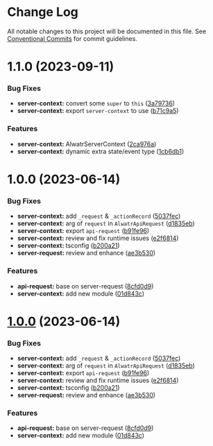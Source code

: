 # Change Log

All notable changes to this project will be documented in this file.
See [Conventional Commits](https://conventionalcommits.org) for commit guidelines.

# 1.1.0 (2023-09-11)

### Bug Fixes

- **server-context:** convert some `super` to `this` ([3a79736](https://github.com/AliMD/alwatr/commit/3a7973658daf2ee364aced0c7c4880041dfc9a1a))
- **server-context:** export `server-context` to use ([b71c9a5](https://github.com/AliMD/alwatr/commit/b71c9a5efa35ac4b5e53fd5cd966277abd7ff592))

### Features

- **server-context:** AlwatrServerContext ([2ca976a](https://github.com/AliMD/alwatr/commit/2ca976afd50b3022a264eef880274a9e1496056a))
- **server-context:** dynamic extra state/event type ([1cb6db1](https://github.com/AliMD/alwatr/commit/1cb6db1573f9349edecdc7d73e66243cadea40d4))

# 1.0.0 (2023-06-14)

### Bug Fixes

- **server-context:** add `_request` & `_actionRecord` ([5037fec](https://github.com/AliMD/alwatr/commit/5037fecf68fc59727c7d66afdc2accce4d78f107))
- **server-context:** arg of `request` in `AlwatrApiRequest` ([d1835eb](https://github.com/AliMD/alwatr/commit/d1835eba2ac024d297b439721a57515eca798f32))
- **server-context:** export `api-request` ([b91fe96](https://github.com/AliMD/alwatr/commit/b91fe964a14e75aa0d544437e6aa4de1e990272d))
- **server-context:** review and fix runtime issues ([e2f6814](https://github.com/AliMD/alwatr/commit/e2f6814a0ad8d2da8f2b76a9c10706234364c3c9))
- **server-context:** tsconfig ([b200a21](https://github.com/AliMD/alwatr/commit/b200a2171fe68f04e7dd839c1746160281ff847b))
- **server-request:** review and enhance ([ae3b530](https://github.com/AliMD/alwatr/commit/ae3b5301da7a0de76ed1eafbeca62fa34695892f))

### Features

- **api-request:** base on server-request ([8cfd0d9](https://github.com/AliMD/alwatr/commit/8cfd0d971e9b06c3859db3bdaac3afb43ed996ab))
- **server-context:** add new module ([01d843c](https://github.com/AliMD/alwatr/commit/01d843c4fb6a363dedb6c1fa23d8fa5f87b50cef))

# [1.0.0](https://github.com/AliMD/alwatr/compare/v0.32.0...v1.0.0) (2023-06-14)

### Bug Fixes

- **server-context:** add `_request` & `_actionRecord` ([5037fec](https://github.com/AliMD/alwatr/commit/5037fecf68fc59727c7d66afdc2accce4d78f107))
- **server-context:** arg of `request` in `AlwatrApiRequest` ([d1835eb](https://github.com/AliMD/alwatr/commit/d1835eba2ac024d297b439721a57515eca798f32))
- **server-context:** export `api-request` ([b91fe96](https://github.com/AliMD/alwatr/commit/b91fe964a14e75aa0d544437e6aa4de1e990272d))
- **server-context:** review and fix runtime issues ([e2f6814](https://github.com/AliMD/alwatr/commit/e2f6814a0ad8d2da8f2b76a9c10706234364c3c9))
- **server-context:** tsconfig ([b200a21](https://github.com/AliMD/alwatr/commit/b200a2171fe68f04e7dd839c1746160281ff847b))
- **server-request:** review and enhance ([ae3b530](https://github.com/AliMD/alwatr/commit/ae3b5301da7a0de76ed1eafbeca62fa34695892f))

### Features

- **api-request:** base on server-request ([8cfd0d9](https://github.com/AliMD/alwatr/commit/8cfd0d971e9b06c3859db3bdaac3afb43ed996ab))
- **server-context:** add new module ([01d843c](https://github.com/AliMD/alwatr/commit/01d843c4fb6a363dedb6c1fa23d8fa5f87b50cef))
